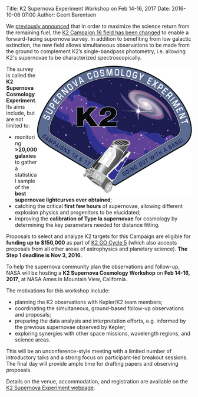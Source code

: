 Title: K2 Supernova Experiment Workshop on Feb 14-16, 2017
Date: 2016-10-06 07:00
Author: Geert Barentsen

We [previously announced]() that in order to maximize the science return from the remaining fuel, the [K2 Campaign 16 field has been changed]()
to enable a forward-facing supernova survey.
In addition to benefiting from low galactic extinction,
the new field allows simultaneous observations to be made from the ground
to complement K2’s single-bandpass photometry,
i.e. allowing K2's supernovae to be characterized spectroscopically.

<a href='supernova-experiment'><img src='/images/k2/k2-supernova-cosmology-experiment.png' style='max-width:30em; float:right;'></a>

The survey is called the **K2 Supernova Cosmology Experiment**.
Its aims include, but are not limited to:

* monitoring **&gt;20,000 galaxies** to gather a statistical sample of the **best supernovae lightcurves ever obtained**;
* catching the critical **first few hours** of supernovae, 
allowing different explosion physics and progenitors to be elucidated;
* improving the **calibration of Type Ia supernovae** for cosmology 
by determining the key parameters needed for distance fitting.

Proposals to select and analyze K2 targets for this Campaign are eligible for **funding up to $150,000**  as part of <a href="/k2-proposing-targets.html">K2 GO Cycle 5</a>
(which also accepts proposals from all other areas of astrophysics and planetary science).
**The Step 1 deadline is Nov 3, 2016.**

To help the supernova community plan the observations and follow-up,
NASA will be hosting a **K2 Supernova Cosmology Workshop** 
on **Feb 14-16, 2017**,
at NASA Ames in Mountain View, California.

The motivations for this workshop include:

* planning the K2 observations with Kepler/K2 team members;
* coordinating the simultaneous, ground-based follow-up observations and proposals;
* preparing the data analysis and interpretation efforts, e.g. informed by the previous supernovae observed by Kepler;
* exploring synergies with other space missions, wavelength regions, and  science areas.

This will be an unconference-style meeting with a limited number of introductory talks and a strong focus on participant-led breakout sessions. The final day will provide ample time for drafting papers and observing proposals.

Details on the venue, accommodation, and registration are available
on the [K2 Supernova Experiment webpage](supernova-experiment).

